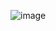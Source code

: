 ![image](https://github.com/ilrexho2011/Project-EULER-Possible-Solutions-Problems-201_to_300/assets/61479363/d46ae1d7-1e2a-49d0-898c-dc0b4062dca3)

